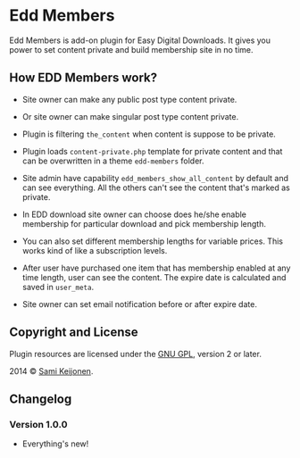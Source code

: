 # Edd Members

Edd Members is add-on plugin for Easy Digital Downloads. It gives you power to set content private and
build membership site in no time.

## How EDD Members work?

* Site owner can make any public post type content private.

* Or site owner can make singular post type content private.

* Plugin is filtering `the_content` when content is suppose to be private.

* Plugin loads `content-private.php` template for private content and that can be overwritten in a theme `edd-members` folder.

* Site admin have capability `edd_members_show_all_content` by default and can see everything. All the others can't see the content that's marked as private.

* In EDD download site owner can choose does he/she enable membership for particular download and pick membership length.

* You can also set different membership lengths for variable prices. This works kind of like a subscription levels. 

* After user have purchased one item that has membership enabled at any time length, user can see the content. The expire date is calculated and saved in `user_meta`.

* Site owner can set email notification before or after expire date.

## Copyright and License

Plugin resources are licensed under the [GNU GPL](http://www.gnu.org/licenses/old-licenses/gpl-2.0.html), version 2 or later.

2014 &copy; [Sami Keijonen](https://foxland.fi).

## Changelog

### Version 1.0.0

* Everything's new!